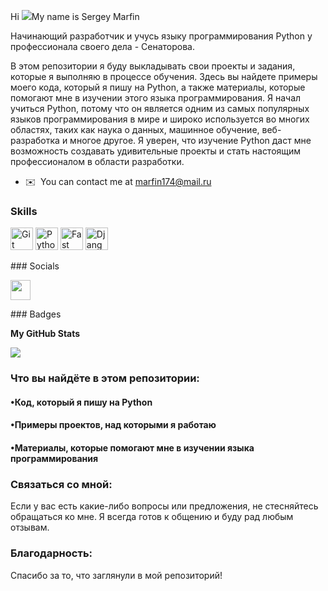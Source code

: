Hi ![](https://user-images.githubusercontent.com/18350557/176309783-0785949b-9127-417c-8b55-ab5a4333674e.gif)My name is Sergey Marfin 

Начинающий разработчик и учусь языку программирования Python у профессионала своего дела - Сенаторова.

В этом репозитории я буду выкладывать свои проекты и задания, которые я выполняю в процессе обучения. Здесь вы найдете примеры моего кода, который я пишу на Python, а также материалы, которые помогают мне в изучении этого языка программирования. Я начал учиться Python, потому что он является одним из самых популярных языков программирования в мире и широко используется во многих областях, таких как наука о данных, машинное обучение, веб-разработка и многое другое. Я уверен, что изучение Python даст мне возможность создавать удивительные проекты и стать настоящим профессионалом в области разработки.  

* ✉️  You can contact me at [marfin174@mail.ru](mailto:marfin174@mail.ru)

### Skills  

<p align="left"> <a href="https://git-scm.com/" target="_blank" rel="noreferrer"><img src="https://raw.githubusercontent.com/danielcranney/readme-generator/main/public/icons/skills/git-colored.svg" width="36" height="36" alt="Git" /></a> <a href="https://www.python.org/" target="_blank" rel="noreferrer"><img src="https://raw.githubusercontent.com/danielcranney/readme-generator/main/public/icons/skills/python-colored.svg" width="36" height="36" alt="Python" /></a> <a href="https://fastapi.tiangolo.com/" target="_blank" rel="noreferrer"><img src="https://raw.githubusercontent.com/danielcranney/readme-generator/main/public/icons/skills/fastapi-colored.svg" width="36" height="36" alt="Fast API" /></a> <a href="https://www.djangoproject.com/" target="_blank" rel="noreferrer"><img src="https://raw.githubusercontent.com/danielcranney/readme-generator/main/public/icons/skills/django-colored.svg" width="36" height="36" alt="Django" /></a> </p> 
 ### Socials  <p align="left"> <a href="https://www.github.com/SergeyMarfin" target="_blank" rel="noreferrer"><img src="https://raw.githubusercontent.com/danielcranney/readme-generator/main/public/icons/socials/github.svg" width="32" height="32" /></a></p>
### Badges

<b>My GitHub Stats</b>

<a href="http://www.github.com/SergeyMarfin"><img src="https://github-readme-streak-stats.herokuapp.com/?user=SergeyMarfin&stroke=84cc16&background=1c1917&ring=ef4444&fire=ef4444&currStreakNum=84cc16&currStreakLabel=ef4444&sideNums=84cc16&sideLabels=84cc16&dates=84cc16&hide_border=true" /></a>

### Что вы найдёте в этом репозитории:
#### •Код, который я пишу на Python
#### •Примеры проектов, над которыми я работаю
#### •Материалы, которые помогают мне в изучении языка программирования

### Связаться со мной:
Если у вас есть какие-либо вопросы или предложения, не стесняйтесь обращаться ко мне. Я всегда готов к общению и буду рад любым отзывам.

### Благодарность:
Спасибо за то, что заглянули в мой репозиторий!

